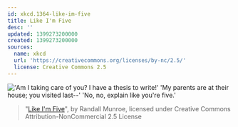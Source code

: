 ```yaml
---
id: xkcd.1364-like-im-five
title: Like I'm Five
desc: ''
updated: 1399273200000
created: 1399273200000
sources:
  name: xkcd
  url: 'https://creativecommons.org/licenses/by-nc/2.5/'
  license: Creative Commons 2.5
---
```

!['Am I taking care of you? I have a thesis to write!' 'My parents are at their house; you visited last--' 'No, no, explain like you're five.'](https://imgs.xkcd.com/comics/like_im_five.png)
> "[Like I'm Five](https://xkcd.com/1364/)", by Randall Munroe, licensed under Creative Commons Attribution-NonCommercial 2.5 License
